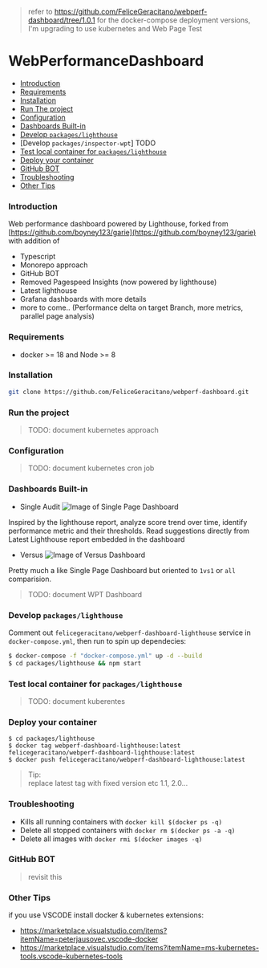 > refer to https://github.com/FeliceGeracitano/webperf-dashboard/tree/1.0.1 for the docker-compose deployment versions, I'm upgrading to use kubernetes and Web Page Test

# WebPerformanceDashboard

- [Introduction](#Introduction)
- [Requirements](#Requirements)
- [Installation](#Installation)
- [Run The project](#Run-The-project)
- [Configuration](#Configuration)
- [Dashboards Built-in](#Dashboards-Built-in)
- [Develop `packages/lighthouse`](#develop-packageslighthouse)
- [Develop `packages/inspector-wpt`] TODO
- [Test local container for `packages/lighthouse`](#test-local-container-for-packageslighthouse)
- [Deploy your container](#Deploy-your-container)
- [GitHub BOT](#GitHub-BOT)
- [Troubleshooting](#Troubleshooting)
- [Other Tips](#Other-Tips)

### Introduction

Web performance dashboard powered by Lighthouse, forked from [https://github.com/boyney123/garie](https://github.com/boyney123/garie)
with addition of

- Typescript
- Monorepo approach
- GitHub BOT
- Removed Pagespeed Insights (now powered by lighthouse)
- Latest lighthouse
- Grafana dashboards with more details
- more to come.. (Performance delta on target Branch, more metrics, parallel page analysis)

### Requirements

- docker >= 18 and Node >= 8

### Installation

```bash
git clone https://github.com/FeliceGeracitano/webperf-dashboard.git
```

### Run the project

> TODO: document kubernetes approach

### Configuration

> TODO: document kubernetes cron job

### Dashboards Built-in

- Single Audit
  ![Image of Single Page Dashboard](https://raw.githubusercontent.com/FeliceGeracitano/webperf-dashboard/master/static/Single.png)

Inspired by the lighthouse report, analyze score trend over time, identify performance metric and their thresholds. Read suggestions directly from Latest Lighthouse report embedded in the dashboard

- Versus
  ![Image of Versus Dashboard](https://raw.githubusercontent.com/FeliceGeracitano/webperf-dashboard/master/static/Versus.png)

Pretty much a like Single Page Dashboard but oriented to `1vs1` or `all` comparision.

> TODO: document WPT Dashboard

### Develop `packages/lighthouse`

Comment out `felicegeracitano/webperf-dashboard-lighthouse` service in `docker-compose.yml`, then run to spin up dependecies:

```bash
$ docker-compose -f "docker-compose.yml" up -d --build
$ cd packages/lighthouse && npm start
```

### Test local container for `packages/lighthouse`

> TODO: document kuberentes

### Deploy your container

```
$ cd packages/lighthouse
$ docker tag webperf-dashboard-lighthouse:latest felicegeracitano/webperf-dashboard-lighthouse:latest
$ docker push felicegeracitano/webperf-dashboard-lighthouse:latest
```

> Tip:  
> replace latest tag with fixed version etc 1.1, 2.0...

### Troubleshooting

- Kills all running containers with `docker kill $(docker ps -q)`
- Delete all stopped containers with `docker rm $(docker ps -a -q)`
- Delete all images with `docker rmi $(docker images -q)`

### GitHub BOT

> revisit this

### Other Tips

if you use VSCODE install docker & kubernetes extensions:

- https://marketplace.visualstudio.com/items?itemName=peterjausovec.vscode-docker
- https://marketplace.visualstudio.com/items?itemName=ms-kubernetes-tools.vscode-kubernetes-tools
